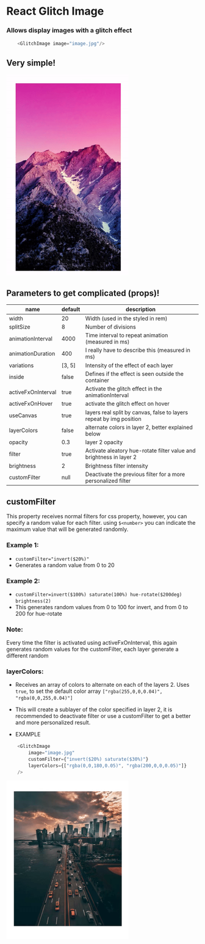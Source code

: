 # React Glitch Image

### Allows display images with a glitch effect

```javascript
    <GlitchImage image="image.jpg"/>
```
## Very simple!
![](doc/preview.gif)



## Parameters to get complicated (props)!

| name               | default | description                                                         |
|--------------------|---------|---------------------------------------------------------------------|
| width              | 20      | Width (used in the styled in rem)                                   |
| splitSize          | 8       | Number of divisions                                                 |
| animationInterval  | 4000    | Time interval to repeat animation (measured in ms)                  |
| animationDuration  | 400     | I really have to describe this (measured in ms)                     |
| variations         | [3, 5]  | Intensity of the effect of each layer                               |
| inside             | false   | Defines if the effect is seen outside the container                 |
| activeFxOnInterval | true    | Activate the glitch effect in the animationInterval                 |
| activeFxOnHover    | true    | activate the glitch effect on hover                                 |
| useCanvas          | true    | layers real split by canvas, false to layers repeat by img position |
| layerColors        | false   | alternate colors in layer 2, better explained below                 |
| opacity            | 0.3     | layer 2 opacity                                                     |
| filter             | true    | Activate aleatory hue-rotate filter value and brightness in layer 2 |
| brightness         | 2       | Brightness filter intensity                                         |
| customFilter       | null    | Deactivate the previous filter for a more personalized filter       |


## customFilter
This property receives normal filters for css property, 
however, you can specify a random value for each filter.
using `$<number>` you can indicate the maximum value that will be generated randomly.

### Example 1:
- `customFilter="invert($20%)"` 
- Generates a random value from 0 to 20

### Example 2:

- `customFilter=invert($100%) saturate(100%) hue-rotate($200deg) brightness(2)`
- This generates random values from 0 to 100 for invert, and from 0 to 200 for hue-rotate

### Note:
Every time the filter is activated using activeFxOnInterval,
this again generates random values for the customFilter,
each layer generate a different random

### layerColors:
- Receives an array of colors to alternate on each of the layers 2. Uses `true`, to set the default color array `["rgba(255,0,0,0.04)", "rgba(0,0,255,0.04)"]`

- This will create a sublayer of the color specified in layer 2, it is recommended to deactivate filter or use a customFilter to get a better and more personalized result.

- EXAMPLE

```javascript
    <GlitchImage
        image="image.jpg"
        customFilter={"invert($20%) saturate($30%)"}
        layerColors={["rgba(0,0,180,0.05)", "rgba(200,0,0,0.05)"]}
    />
```
![](doc/preview2.gif)
